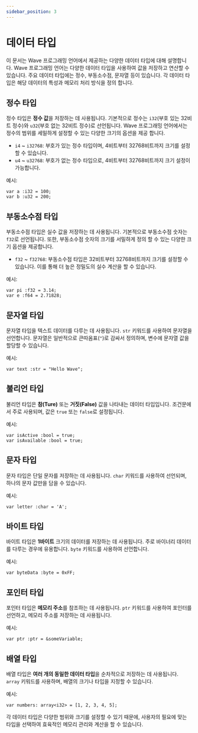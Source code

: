 ```yaml
---
sidebar_position: 3
---
```


# 데이터 타입

이 문서는 Wave 프로그래밍 언어에서 제공하는 다양한 데이터 타입에 대해 설명합니다. 
Wave 프로그래밍 언어는 다양한 데이터 타입을 사용하여 값을 저장하고 연산할 수 있습니다. 
주요 데이터 타입에는 정수, 부동소수점, 문자열 등이 있습니다. 각 데이터 타입은 해당 데이터의 특성과 메모리 처리 방식을 정의 합니다.

## 정수 타입
정수 타입은 **정수 값**을 저장하는 데 사용됩니다. 
기본적으로 정수는 `i32`(부호 있는 32비트 정수)와 `u32`(부호 없는 32비트 정수)로 선언됩니다.
Wave 프로그래밍 언어에서는 정수의 범위를 세밀하게 설정할 수 있는 다양한 크기의 옵션을 제공 합니다.

* `i4` ~ `i32768`: 부호가 있는 정수 타입이며, 4비트부터 32768비트까지 크기를 설정할 수 있습니다.
* `u4` ~ `u32768`: 부호가 없는 정수 타입으로, 4비트부터 32768비트까지 크기 설정이 가능합니다.

예시:
```wave
var a :i32 = 100;
var b :u32 = 200;
```

## 부동소수점 타입
부동소수점 타입은 실수 값을 저장하는 데 사용됩니다. 
기본적으로 부동소수점 숫자는 `f32`로 선언됩니다. 
또한, 부동소수점 숫자의 크기를 서밀하게 정의 할 수 있는 다양한 크기 옵션을 제공합니다.

* `f32` ~ `f32768`: 부동소수점 타입은 32비트부터 32768비트까지 크기를 설정할 수 있습니다. 이를 통해 더 높은 정밀도의 실수 계산을 할 수 있습니다.

예시:
```wave
var pi :f32 = 3.14;
var e :f64 = 2.71828;
```

## 문자열 타입
문자열 타입을 텍스트 데이터를 다루는 데 사용됩니다. `str` 키워드를 사용하여 문자열을 선언합니다. 
문자열은 일반적으로 큰따옴표(`"`)로 감싸서 정의하며, 변수에 문자열 값을 할당할 수 있습니다.

예시:
```wave
var text :str = "Hello Wave";
```

## 불리언 타입
불리언 타입은 **참(Ture)** 또는 **거짓(False)** 값을 나타내는 데이터 타입입니다. 
조건문에서 주로 사용되며, 값은 `true` 또는 `false`로 설정됩니다.

예시:
```wave
var isActive :bool = true;
var isAvailable :bool = true;
```

## 문자 타입
문자 타입은 단일 문자를 저장하는 데 사용됩니다.
`char` 키워드를 사용하여 선언되며, 하나의 문자 값만을 담을 수 있습니다.

예시:
```wave
var letter :char = 'A';
```

## 바이트 타입
바이트 타입은 **1바이트** 크기의 데이터를 저장하는 데 사용됩니다.
주로 바이너리 데이터를 다루는 경우에 유용합니다. `byte` 키워드를 사용하여 선언합니다.

예시:
```wave
var byteData :byte = 0xFF;
```

## 포인터 타입
포인터 타입은 **메모리 주소**를 참조하는 데 사용됩니다.
`ptr` 키워드를 사용하여 포인터를 선언하고, 메모리 주소를 저장하는 데 사용됩니다.

예시:
```wave
var ptr :ptr = &someVariable;
```

## 배열 타입
배열 타입은 **여러 개의 동일한 데이터 타입**을 순차적으로 저장하는 데 사용됩니다.
`array` 키워드를 사용하며, 배열의 크기나 타입을 지정할 수 있습니다.

예시:
```wave
var numbers: array<i32> = [1, 2, 3, 4, 5];
```

각 데이터 타입은 다양한 범위와 크기를 설정할 수 있기 때문에, 사용자의 필요에 맞는 타입을 선택하여 효육적인 메모리 관리와 계산을 할 수 있습니다.
